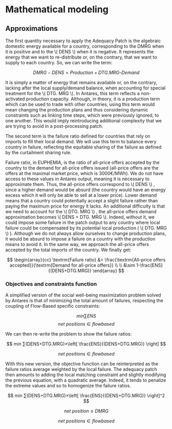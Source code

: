 # Mathematical modeling

## Approximations

The first quantity necessary to apply the Adequacy Patch is the algebraic domestic energy available for a country, corresponding to the DMRG when it is positive and to the \\( DENS \\) when it is negative. It represents the energy that we want to re-distribute or, on the contrary, that we want to supply to each country. So, we can write the term:

$$
    DMRG - DENS = Production + DTG. MRG – Demand
$$

It is simply a matter of energy that remains available or, on the contrary, lacking after the local supply/demand balance, when accounting for special treatment for the \\( DTG. MRG \\). In Antares, this term reflects a non-activated production capacity. Although, in theory, it is a production term which can be used to trade with other countries, using this term would mean changing the production plans and thus considering dynamic constraints such as linking time steps, which were previously ignored, to one another. This would imply reintroducing additional complexity that we are trying to avoid in a post-processing patch.

The second term is the failure ratio defined for countries that rely on imports to fill their local demand. We will use this term to balance every country in failure, reflecting the equitable sharing of the failure as defined by the curtailment sharing rule.

Failure ratio, in EUPHEMIA, is the ratio of all-price offers accepted by the country to the demand for all-price offers issued (all-price offers are the offers at the maximal market price, which is 3000€/MWh). We do not have access to these values in Antares output, meaning it is necessary to approximate them. Thus, the all-price offers correspond to \\( DENS \\) , since a higher demand would be absurd (the country would have an energy excess which it will only be able to sell at a lower price). Lower demand means that a country could potentially accept a slight failure rather than paying the maximum price for energy it lacks. An additional difficulty is that we need to account for the \\( DTG. MRG \\) , the all-price offers demand approximation becomes \\( DENS + DTG. MRG \\). Indeed, without it, we could impose some failure in the patch output to any country where local failure could be compensated by its potential local production ( \\( DTG. MRG \\) ). Although we do not always allow ourselves to change production plans, it would be absurd to impose a failure on a country with the production means to avoid it. In the same way, we approach the all-price offers accepted by the total imports of the country. We finally get:

$$
    \begin{array}{cc}
        \textrm{Failure ratio} &= \frac{\textrm{All-price offers accepted}}{\textrm{Demand for all-price offers}}
\\
\\
        &\sim 1-\frac{ENS}{(DENS+DTG.MRG)}
    \end{array}
$$

### Objectives and constraints function

A simplified version of the social well-being maximization problem solved by Antares is that of minimizing the total amount of failures, respecting the coupling of Flow-Based specific constraints:

$$
    min ∑ENS
$$ $$
    net~positions∈flowbased
$$

We can then re-write the problem to show the failure ratios:

$$
    min ∑(DENS+DTG.MRG)×\left[ \frac{ENS}{(DENS+DTG.MRG)} \right]
$$

$$
    net~positions∈flowbased
$$

With this new version, the objective function can be reinterpreted as the failure ratios average weighted by the local failure. The adequacy patch then amounts to adding the local matching constraint and
slightly modifying the previous equation, with a quadratic average. Indeed, it tends to penalize the extreme values and so to homogenize the failure ratios.

$$
    min ∑(DENS+DTG.MRG)×\left[ \frac{ENS}{(DENS+DTG.MRG)} \right]^2
$$

$$
    net~position≤DMRG 
$$

$$
    net~positions∈flowbased
$$
